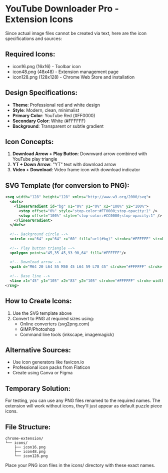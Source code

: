 # YouTube Downloader Pro - Extension Icons

Since actual image files cannot be created via text, here are the icon specifications and sources:

## Required Icons:
- icon16.png (16x16) - Toolbar icon
- icon48.png (48x48) - Extension management page
- icon128.png (128x128) - Chrome Web Store and installation

## Design Specifications:
- **Theme**: Professional red and white design
- **Style**: Modern, clean, minimalist
- **Primary Color**: YouTube Red (#FF0000)
- **Secondary Color**: White (#FFFFFF)
- **Background**: Transparent or subtle gradient

## Icon Concepts:
1. **Download Arrow + Play Button**: Downward arrow combined with YouTube play triangle
2. **YT + Down Arrow**: "YT" text with download arrow
3. **Video + Download**: Video frame icon with download indicator

## SVG Template (for conversion to PNG):
```svg
<svg width="128" height="128" xmlns="http://www.w3.org/2000/svg">
  <defs>
    <linearGradient id="bg" x1="0%" y1="0%" x2="100%" y2="100%">
      <stop offset="0%" style="stop-color:#FF0000;stop-opacity:1" />
      <stop offset="100%" style="stop-color:#CC0000;stop-opacity:1" />
    </linearGradient>
  </defs>
  
  <!-- Background circle -->
  <circle cx="64" cy="64" r="60" fill="url(#bg)" stroke="#FFFFFF" stroke-width="4"/>
  
  <!-- Play button triangle -->
  <polygon points="45,35 45,93 90,64" fill="#FFFFFF"/>
  
  <!-- Download arrow -->
  <path d="M64 20 L64 55 M50 45 L64 59 L78 45" stroke="#FFFFFF" stroke-width="6" stroke-linecap="round" stroke-linejoin="round" fill="none"/>
  
  <!-- Base line -->
  <line x1="45" y1="105" x2="83" y2="105" stroke="#FFFFFF" stroke-width="4" stroke-linecap="round"/>
</svg>
```

## How to Create Icons:
1. Use the SVG template above
2. Convert to PNG at required sizes using:
   - Online converters (svg2png.com)
   - GIMP/Photoshop
   - Command line tools (inkscape, imagemagick)

## Alternative Sources:
- Use icon generators like favicon.io
- Professional icon packs from Flaticon
- Create using Canva or Figma

## Temporary Solution:
For testing, you can use any PNG files renamed to the required names.
The extension will work without icons, they'll just appear as default puzzle piece icons.

## File Structure:
```
chrome-extension/
└── icons/
    ├── icon16.png
    ├── icon48.png
    └── icon128.png
```

Place your PNG icon files in the icons/ directory with these exact names.